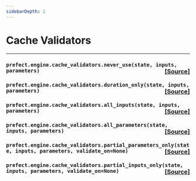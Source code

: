 ```yaml
---
sidebarDepth: 1
---
```


# Cache Validators
---
 ###  ```prefect.engine.cache_validators.never_use(state, inputs, parameters)```<span style="float:right;">[[Source]](https://github.com/PrefectHQ/prefect/tree/master/src/prefect/engine/cache_validators.py#L14)</span>



 ###  ```prefect.engine.cache_validators.duration_only(state, inputs, parameters)```<span style="float:right;">[[Source]](https://github.com/PrefectHQ/prefect/tree/master/src/prefect/engine/cache_validators.py#L18)</span>



 ###  ```prefect.engine.cache_validators.all_inputs(state, inputs, parameters)```<span style="float:right;">[[Source]](https://github.com/PrefectHQ/prefect/tree/master/src/prefect/engine/cache_validators.py#L27)</span>



 ###  ```prefect.engine.cache_validators.all_parameters(state, inputs, parameters)```<span style="float:right;">[[Source]](https://github.com/PrefectHQ/prefect/tree/master/src/prefect/engine/cache_validators.py#L36)</span>



 ###  ```prefect.engine.cache_validators.partial_parameters_only(state, inputs, parameters, validate_on=None)```<span style="float:right;">[[Source]](https://github.com/PrefectHQ/prefect/tree/master/src/prefect/engine/cache_validators.py#L45)</span>



 ###  ```prefect.engine.cache_validators.partial_inputs_only(state, inputs, parameters, validate_on=None)```<span style="float:right;">[[Source]](https://github.com/PrefectHQ/prefect/tree/master/src/prefect/engine/cache_validators.py#L63)</span>



